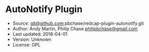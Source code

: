 # AutoNotify Plugin

* Source: git@github.com:pbchase/redcap-plugin-autonotify.git
* Author: Andy Martin, Philip Chase <philipbchase@gmail.com>
* Last updated: 2016-04-01
* Version: Unknown
* License: GPL
